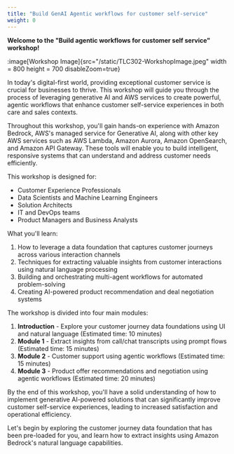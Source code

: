 ```yaml
---
title: "Build GenAI Agentic workflows for customer self-service"
weight: 0
---
```


**Welcome to the "Build agentic workflows for customer self service" workshop!**

:image[Workshop Image]{src="/static/TLC302-WorkshopImage.jpeg" width = 800 height = 700 disableZoom=true}

In today's digital-first world, providing exceptional customer service is crucial for businesses to thrive. This workshop will guide you through the process of leveraging generative AI and AWS services to create powerful, agentic workflows that enhance customer self-service experiences in both care and sales contexts.

Throughout this workshop, you'll gain hands-on experience with Amazon Bedrock, AWS's managed service for Generative AI, along with other key AWS services such as AWS Lambda, Amazon Aurora, Amazon OpenSearch, and Amazon API Gateway. These tools will enable you to build intelligent, responsive systems that can understand and address customer needs efficiently.

This workshop is designed for:


* Customer Experience Professionals
* Data Scientists and Machine Learning Engineers
* Solution Architects
* IT and DevOps teams
* Product Managers and Business Analysts

What you'll learn:


1. How to leverage a data foundation that captures customer journeys across various interaction channels
2. Techniques for extracting valuable insights from customer interactions using natural language processing
3. Building and orchestrating multi-agent workflows for automated problem-solving
4. Creating AI-powered product recommendation and deal negotiation systems

The workshop is divided into four main modules:


1. **Introduction** - Explore your customer journey data foundations using UI and natural language (Estimated time: 10 minutes)
2. **Module 1** - Extract insights from call/chat transcripts using prompt flows (Estimated time: 15 minutes)
3. **Module 2** - Customer support using agentic workflows (Estimated time: 15 minutes)
4. **Module 3** - Product offer recommendations and negotiation using agentic workflows (Estimated time: 20 minutes)

By the end of this workshop, you'll have a solid understanding of how to implement generative AI-powered solutions that can significantly improve customer self-service experiences, leading to increased satisfaction and operational efficiency.

Let's begin by exploring the customer journey data foundation that has been pre-loaded for you, and learn how to extract insights using Amazon Bedrock's natural language capabilities.
